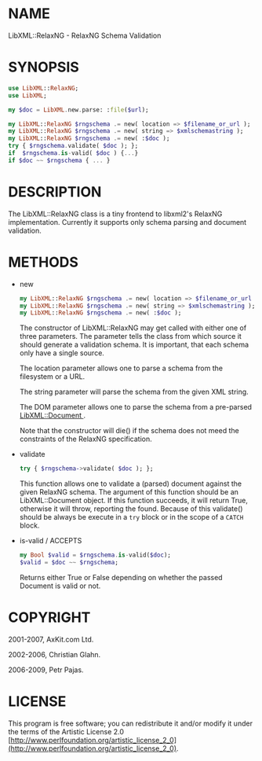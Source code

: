 NAME
====

LibXML::RelaxNG - RelaxNG Schema Validation

SYNOPSIS
========

```raku
use LibXML::RelaxNG;
use LibXML;

my $doc = LibXML.new.parse: :file($url);

my LibXML::RelaxNG $rngschema .= new( location => $filename_or_url );
my LibXML::RelaxNG $rngschema .= new( string => $xmlschemastring );
my LibXML::RelaxNG $rngschema .= new( :$doc );
try { $rngschema.validate( $doc ); };
if  $rngschema.is-valid( $doc ) {...}
if $doc ~~ $rngschema { ... }
```

DESCRIPTION
===========

The LibXML::RelaxNG class is a tiny frontend to libxml2's RelaxNG implementation. Currently it supports only schema parsing and document validation.

METHODS
=======

  * new

    ```raku
    my LibXML::RelaxNG $rngschema .= new( location => $filename_or_url );
    my LibXML::RelaxNG $rngschema .= new( string => $xmlschemastring );
    my LibXML::RelaxNG $rngschema .= new( :$doc );
    ```

    The constructor of LibXML::RelaxNG may get called with either one of three parameters. The parameter tells the class from which source it should generate a validation schema. It is important, that each schema only have a single source.

    The location parameter allows one to parse a schema from the filesystem or a URL.

    The string parameter will parse the schema from the given XML string.

    The DOM parameter allows one to parse the schema from a pre-parsed [LibXML::Document ](https://libxml-raku.github.io/LibXML-raku/Document).

    Note that the constructor will die() if the schema does not meed the constraints of the RelaxNG specification.

  * validate

    ```raku
    try { $rngschema->validate( $doc ); };
    ```

    This function allows one to validate a (parsed) document against the given RelaxNG schema. The argument of this function should be an LibXML::Document object. If this function succeeds, it will return True, otherwise it will throw, reporting the found. Because of this validate() should be always be execute in a `try` block or in the scope of a `CATCH` block.

  * is-valid / ACCEPTS

    ```raku
    my Bool $valid = $rngschema.is-valid($doc);
    $valid = $doc ~~ $rngschema;
    ```

    Returns either True or False depending on whether the passed Document is valid or not.

COPYRIGHT
=========

2001-2007, AxKit.com Ltd.

2002-2006, Christian Glahn.

2006-2009, Petr Pajas.

LICENSE
=======

This program is free software; you can redistribute it and/or modify it under the terms of the Artistic License 2.0 [http://www.perlfoundation.org/artistic_license_2_0](http://www.perlfoundation.org/artistic_license_2_0).

